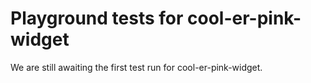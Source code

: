 # Playground tests for cool-er-pink-widget
We are still awaiting the first test run for cool-er-pink-widget.
